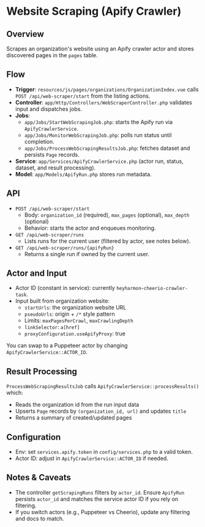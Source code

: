 # Website Scraping (Apify Crawler)

## Overview
Scrapes an organization's website using an Apify crawler actor and stores discovered pages in the `pages` table.

## Flow
- **Trigger**: `resources/js/pages/organizations/OrganizationIndex.vue` calls `POST /api/web-scraper/start` from the listing actions.
- **Controller**: `app/Http/Controllers/WebScraperController.php` validates input and dispatches jobs.
- **Jobs**:
  - `app/Jobs/StartWebScrapingJob.php`: starts the Apify run via `ApifyCrawlerService`.
  - `app/Jobs/MonitorWebScrapingJob.php`: polls run status until completion.
  - `app/Jobs/ProcessWebScrapingResultsJob.php`: fetches dataset and persists `Page` records.
- **Service**: `app/Services/ApifyCrawlerService.php` (actor run, status, dataset, and result processing).
- **Model**: `app/Models/ApifyRun.php` stores run metadata.

## API
- `POST /api/web-scraper/start`
  - Body: `organization_id` (required), `max_pages` (optional), `max_depth` (optional)
  - Behavior: starts the actor and enqueues monitoring.
- `GET /api/web-scraper/runs`
  - Lists runs for the current user (filtered by actor, see notes below).
- `GET /api/web-scraper/runs/{apifyRun}`
  - Returns a single run if owned by the current user.

## Actor and Input
- Actor ID (constant in service): currently `heyharmon~cheerio-crawler-task`.
- Input built from organization website:
  - `startUrls`: the organization website URL
  - `pseudoUrls`: origin + `/*` style pattern
  - Limits: `maxPagesPerCrawl`, `maxCrawlingDepth`
  - `linkSelector`: `a[href]`
  - `proxyConfiguration.useApifyProxy`: true

You can swap to a Puppeteer actor by changing `ApifyCrawlerService::ACTOR_ID`.

## Result Processing
`ProcessWebScrapingResultsJob` calls `ApifyCrawlerService::processResults()` which:
- Reads the organization id from the run input data
- Upserts `Page` records by `(organization_id, url)` and updates `title`
- Returns a summary of created/updated pages

## Configuration
- Env: set `services.apify.token` in `config/services.php` to a valid token.
- Actor ID: adjust in `ApifyCrawlerService::ACTOR_ID` if needed.

## Notes & Caveats
- The controller `getScrapingRuns` filters by `actor_id`. Ensure `ApifyRun` persists `actor_id` and matches the service actor ID if you rely on filtering.
- If you switch actors (e.g., Puppeteer vs Cheerio), update any filtering and docs to match.
